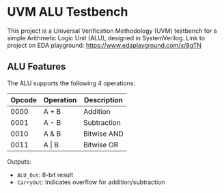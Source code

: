 # UVM ALU Testbench
This project is a Universal Verification Methodology (UVM) testbench for a simple Arithmetic Logic Unit (ALU), designed in SystemVerilog. Link to project on EDA playground: https://www.edaplayground.com/x/8gTN

## ALU Features

The ALU supports the following 4 operations:

| Opcode | Operation  | Description           |
|--------|------------|-----------------------|
| 0000   | A + B      | Addition              |
| 0001   | A - B      | Subtraction           |
| 0010   | A & B      | Bitwise AND           |
| 0011   | A \| B     | Bitwise OR            |

Outputs:
- `ALU_Out`: 8-bit result
- `CarryOut`: Indicates overflow for addition/subtraction
